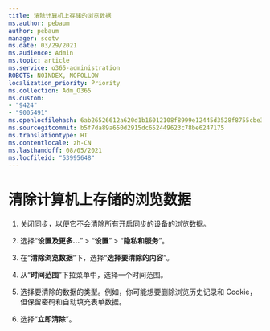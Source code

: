 ```yaml
---
title: 清除计算机上存储的浏览数据
ms.author: pebaum
author: pebaum
manager: scotv
ms.date: 03/29/2021
ms.audience: Admin
ms.topic: article
ms.service: o365-administration
ROBOTS: NOINDEX, NOFOLLOW
localization_priority: Priority
ms.collection: Adm_O365
ms.custom:
- "9424"
- "9005491"
ms.openlocfilehash: 6ab26526612a620d1b16012108f8999e12445d3528f8755cbe3b85a265fd0f0b
ms.sourcegitcommit: b5f7da89a650d2915dc652449623c78be6247175
ms.translationtype: HT
ms.contentlocale: zh-CN
ms.lasthandoff: 08/05/2021
ms.locfileid: "53995648"
---
```

# <a name="clear-the-browsing-data-stored-on-your-computer"></a>清除计算机上存储的浏览数据

1. 关闭同步，以便它不会清除所有开启同步的设备的浏览数据。

1. 选择“**设置及更多...**” > “**设置**” > “**隐私和服务**”。

1. 在“**清除浏览数据**”下，选择“**选择要清除的内容**”。

1. 从“**时间范围**”下拉菜单中，选择一个时间范围。

1. 选择要清除的数据的类型。例如，你可能想要删除浏览历史记录和 Cookie，但保留密码和自动填充表单数据。

1. 选择“**立即清除**”。
